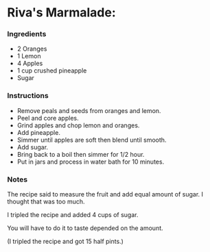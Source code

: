 # Riva's Marmalade:

### Ingredients
* 2 Oranges
* 1 Lemon
* 4 Apples
* 1 cup crushed pineapple
* Sugar

### Instructions

* Remove peals and seeds from oranges and lemon. 
* Peel and core apples. 
* Grind apples and chop lemon and oranges. 
* Add pineapple.
* Simmer until apples are soft then blend until smooth. 
* Add sugar.
* Bring back to a boil then simmer for 1/2 hour. 
* Put in jars and process in water bath for 10 minutes. 

### Notes

The recipe said to measure the fruit and add equal amount of sugar. I thought that was too much. 

I tripled the recipe and added 4 cups of sugar. 

You will have to do it to taste depended on the amount.

(I tripled the recipe and got 15 half pints.)
